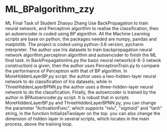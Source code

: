 # ML_BPalgorithm_zzy
ML Final Task of Student Zhaoyu Zhang
Use BackPropagation to train neural network, and Perceptron algorithm to realise the classification, then an autoencoder is coded using BP
algorithm. All the Machine Learning scripts are base on python, the packages needed are numpy, pandas and matplotlib. The project is coded
using python-3.6 version, pycharm interpreter.
The author use Iris datasets to train backpropagation neural network algorithm,perceptron algorithm and autoencoder to finish the ML final 
task. In BackPropagationIris.py the basic neural network(4-8-3 netwok construction) is given, then the author uses PerceptronTrain.py to 
compare the performance of Perceptron with that of BP algorithm. In MoreHiddenLayerBP.py script. the author uses a two-hidden-layer neural 
network to do classification of Iris datasets; while in ThreeHiddenLayerBPNN.py the author uses a three-hidden-layer neural network to do
the classification. Finally, the autoencoder is trained by the author in BPAutoencoder.py script.
It is robust that in scripts MoreHiddenLayerBP.py and ThreeHiddenLayerBPNN.py, you can change the parameter "ActivationFunc", which supports
"relu", "sigmoid" and "tanh" string, in the function InitializeTwolayer on the top. you can also change the dimension of hidden layer in 
several scripts, which locates in the main process, above the training loop.
